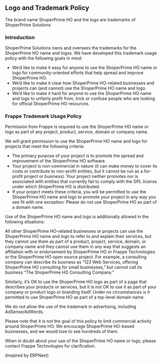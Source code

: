 ## Logo and Trademark Policy

The brand name ShoperPrime HO and the logo are trademarks of ShoperPrime Solutions

### Introduction

ShoperPrime Solutions owns and oversees the trademarks for the ShoperPrime HO name and logos. We have developed this trademark usage policy with the following goals in mind:

- We’d like to make it easy for anyone to use the ShoperPrime HO name or logo for community-oriented efforts that help spread and improve ShoperPrime HO.
- We’d like to make it clear how ShoperPrime HO-related businesses and projects can (and cannot) use the ShoperPrime HO name and logo.
- We’d like to make it hard for anyone to use the ShoperPrime HO name and logo to unfairly profit from, trick or confuse people who are looking for official ShoperPrime HO resources.

### Frappe Trademark Usage Policy

Permission from Frappe is required to use the ShoperPrime HO name or logo as part of any project, product, service, domain or company name.

We will grant permission to use the ShoperPrime HO name and logo for projects that meet the following criteria:

- The primary purpose of your project is to promote the spread and improvement of the ShoperPrime HO software.
- Your project is non-commercial in nature (it can make money to cover its costs or contribute to non-profit entities, but it cannot be run as a for-profit project or business).
Your project neither promotes nor is associated with entities that currently fail to comply with the GPL license under which ShoperPrime HO is distributed.
- If your project meets these criteria, you will be permitted to use the ShoperPrime HO name and logo to promote your project in any way you see fit with one exception: Please do not use ShoperPrime HO as part of a domain name.

Use of the ShoperPrime HO name and logo is additionally allowed in the following situations:

All other ShoperPrime HO-related businesses or projects can use the ShoperPrime HO name and logo to refer to and explain their services, but they cannot use them as part of a product, project, service, domain, or company name and they cannot use them in any way that suggests an affiliation with or endorsement by ShoperPrime HO or Frappe Technologies or the ShoperPrime HO open source project. For example, a consulting company can describe its business as “123 Web Services, offering ShoperPrime HO consulting for small businesses,” but cannot call its business “The ShoperPrime HO Consulting Company.”

Similarly, it’s OK to use the ShoperPrime HO logo as part of a page that describes your products or services, but it is not OK to use it as part of your company or product logo or branding itself. Under no circumstances is it permitted to use ShoperPrime HO as part of a top-level domain name.

We do not allow the use of the trademark in advertising, including AdSense/AdWords.

Please note that it is not the goal of this policy to limit commercial activity around ShoperPrime HO. We encourage ShoperPrime HO-based businesses, and we would love to see hundreds of them.

When in doubt about your use of the ShoperPrime HO name or logo, please contact Frappe Technologies for clarification.

(inspired by ERPNext)
